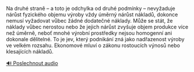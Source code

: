 
Na druhé straně – a toto je odchylka od druhé podmínky – nevyžaduje nárůst fyzického objemu výroby vždy úměrný nárůst nákladů, dokonce nemusí vyžadovat vůbec žádné dodatečné náklady. Může se stát, že náklady vůbec nerostou nebo že jejich nárůst zvyšuje objem produkce více než úměrně, neboť mnohé výrobní prostředky nejsou homogenní ani dokonale dělitelné. To je jev, který podnikání zná jako nadřazenost výroby ve velkém rozsahu. Ekonomové mluví o zákonu rostoucích výnosů nebo klesajících nákladů.

[🔊 Poslechnout audio](/data/7-paragraphs/audio/chapter_62/para_005-Na-druh-stran-a-toto-je-odchylka-od-druh-podm.mp3)
